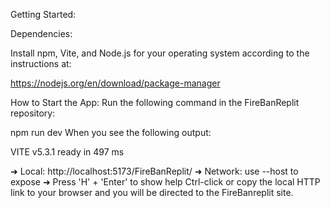 Getting Started: 

Dependencies:

Install npm, Vite, and Node.js for your operating system according to the instructions at:

https://nodejs.org/en/download/package-manager

How to Start the App:
Run the following command in the FireBanReplit repository:

npm run dev
When you see the following output:

VITE v5.3.1 ready in 497 ms

➜  Local:   http://localhost:5173/FireBanReplit/
➜  Network: use --host to expose
➜  Press 'H' + 'Enter' to show help
Ctrl-click or copy the local HTTP link to your browser and you will be directed to the FireBanreplit site.